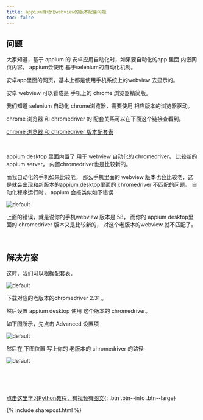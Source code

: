 ```yaml
---
title: appium自动化webview的版本配套问题
toc: false
---
```



## 问题

大家知道，基于 appium 的 安卓应用自动化时，如果要自动化的app 里面 内嵌网页内容， appium会使用 基于selenium的自动化机制。

安卓app里面的网页，基本上都是使用手机系统上的webview 去显示的。

安卓 webview 可以看成是 手机上的 chrome 浏览器精简版。

我们知道 selenium 自动化 chrome浏览器，需要使用 相应版本的浏览器驱动。

chrome 浏览器 和 chromedriver 的 配套关系可以在下面这个链接查看到。

[chrome 浏览器 和 chromedriver 版本配套表](https://github.com/appium/appium/blob/master/docs/en/writing-running-appium/web/chromedriver.md#chromedriverchrome-compatibility)



<br>

appium desktop 里面内置了 用于 webview 自动化的 chromedriver。 
比较新的appium server， 内置chromedriver也是比较新的。

而我自动化的手机如果比较老， 那么手机里面的 webview 版本也会比较老，这是就会出现和新版本的appium desktop里面的 chromedriver 不匹配的问题。 自动化程序运行时， appium 会报类似如下错误

![default](https://user-images.githubusercontent.com/36257654/47599198-26fd4d80-d9db-11e8-8298-dd9d38db9e24.png)

上面的错误，就是说你的手机webview 版本是 58， 而你的 appium desktop里面的 chromedriver 版本又是比较新的， 对这个老版本的webview 就不匹配了。

<br>


## 解决方案


这时，我们可以根据配套表，

![default](https://user-images.githubusercontent.com/36257654/47599223-b4d93880-d9db-11e8-9571-f91f6316834e.png)


下载对应的老版本的chromedriver 2.31 。




然后设置 appium desktop 使用 这个版本的 chromedriver。

如下图所示，先点击 Advanced 设置项

![default](https://user-images.githubusercontent.com/36257654/47599170-932b8180-d9da-11e8-9a5e-0f2e43d125c5.png)


然后在 下图位置 写上你的 老版本的 chromedriver 的路径

![default](https://user-images.githubusercontent.com/36257654/47599241-18fbfc80-d9dc-11e8-941e-ec237dfcce20.png)



<br><br><br>


[点击这里学习Python教程，有视频有图文](/doc/tutorial/python/0001/){: .btn .btn--info .btn--large}

{% include sharepost.html %}